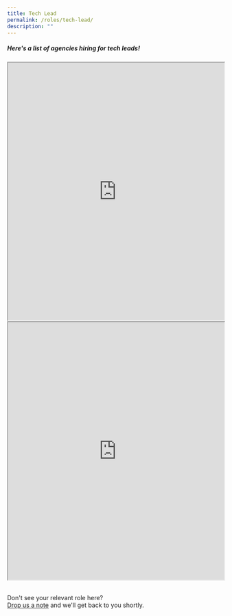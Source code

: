 ```yaml
---
title: Tech Lead
permalink: /roles/tech-lead/
description: ""
---
```

##### Here's a list of agencies hiring for tech leads!
<iframe src="https://docs.google.com/spreadsheets/d/e/2PACX-1vRKeIHN2edATjW8zRU5HgoQ6UxtXEYtoeYa1PE2epVh4OlWr0fKP419IZieULRuMXWtNi5lseklG5br/pubhtml?gid=451607483&amp;single=true&amp;widget=true&amp;headers=false" width="100%" height="600"></iframe>

<iframe src="https://docs.google.com/spreadsheets/d/e/2PACX-1vRKeIHN2edATjW8zRU5HgoQ6UxtXEYtoeYa1PE2epVh4OlWr0fKP419IZieULRuMXWtNi5lseklG5br/pubhtml?widget=true&amp;headers=false" width="100%" height="600"></iframe>

<br> Don't see your relevant role here? <br> [Drop us a note](https://go.gov.sg/buildforpublicgood) and we'll get back to you shortly.